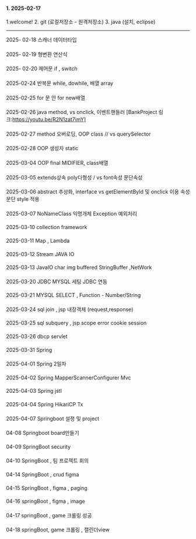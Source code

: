 #### 1. 2025-02-17   
1.welcome!
2. git (로컬저장소 - 원격저장소)
3. java (설치, eclipse)

--------
2025- 02-18 스캐너 데이터타입
####
2025- 02-19 형변환 연산식
####
2025- 02-20 제어문 if , switch
####
2025-02-24 반복문 while, dowhile, 배열 array
####
2025-02-25 for 문 안 for new배열
####
2025-02-26 java method, vs onclick, 이벤트핸들러
[BankProject 링크:https://youtu.be/R2N1zat7imY]
####
2025-02-27 method 오버로딩, OOP class // vs querySelector
####
2025-02-28 OOP 생성자 static
####
2025-03-04 OOP final MIDIFIER, class배열
####
2025-03-05 extends상속 poly다형성 / vs font속성 문단속성
####
2025-03-06 abstract 추상화, interface vs getElementById 및 onclick 이용 속성 문단 style 적용
####
2025-03-07 NoNameClass 익명개체 Exception 예외처리
####
2025-03-10 collection framework
####
2025-03-11 Map , Lambda
####
2025-03-12 Stream JAVA IO
####
2025-03-13 JavaIO char img buffered StringBuffer ,NetWork
####
2025-03-20 JDBC MYSQL 세팅 JDBC 연동
####
2025-03-21 MYSQL SELECT , Function - Number/String
####
2025-03-24 sql join , jsp 내장객체 (request,response)
####
2025-03-25 sql subquery , jsp scope error cookie session
####
2025-03-26 dbcp servlet
####
2025-03-31 Spring
####
2025-04-01 Spring 2일차
####
2025-04-02 Spring MapperScannerConfigurer Mvc
####
2025-04-03 Spring jstl
####
2025-04-04 Spring HikariCP Tx
####
2025-04-07 Springboot 설정 및 project
####
04-08 Springboot board만들기
####
04-09 SpringBoot security
####
04-10 SpringBoot , 팀 프로젝트 회의
####
04-14 SpringBoot , crud figma
####
04-15 SpringBoot , figma , paging
####
04-16 springBoot , figma , image
####
04-17 springBoot , game 크롤링 성공
####
04-18 springBoot, game 크롤링 , 캘린더view
